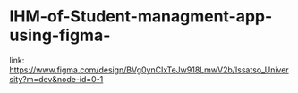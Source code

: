 # IHM-of-Student-managment-app-using-figma-
link: https://www.figma.com/design/BVg0ynCIxTeJw918LmwV2b/Issatso_University?m=dev&node-id=0-1
